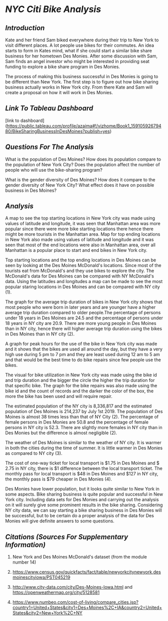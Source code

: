 # *NYC Citi Bike Analysis*

## *Introduction*

Kate and her friend Sam biked everywhere during their trip to New York to visit different places. A lot people use bikes for their commutes. An idea starts to form in Kates mind, what if she could start a similar bike share business for her hometown Des Monies. After some discussion with Sam, Sam finds an angel investor who might be interested in providing seat funding to explore a bike share program in Des Monies.

The process of making this business successful in Des Monies is going to be different than New York. The first step is to figure out how bike sharing business actually works in New York city. From there Kate and Sam will create a proposal on how it will work in Des Monies.

## *Link To Tableau Dashboard*

[link to dashboard] (https://public.tableau.com/profile/azaima#!/vizhome/Book1_15910592679480/BikeSharingBusinessInDesMoines?publish=yes) 

## *Questions For The Analysis*

What is the population of Des Moines? How does its population compare to the population of New York City? Does the population affect the number of people who will use the bike-sharing program?

What is the gender diversity of Des Moines? How does it compare to the gender diversity of New York City? What effect does it have on possible business in Des Moines?

## *Analysis*

A map to see the top starting locations in New York city was made using values of latitude and longitude, it was seen that Manhattan area was more popular since there were more bike starting locations there hence there might be more tourists in the Manhattan area. Map for top ending locations in New York also made using values of latitude and longitude and it was seen that most of the end locations were also in Manhattan area, over all Manhattan is a popular place to start and end bikes in New York city.

Top starting locations and the top ending locations in Des Moines can be seen by looking at the Des Moines McDonald's locations. Since most of the tourists eat from McDonald's and they use bikes to explore the city. The  McDonald's data for Des Moines can be compared with NY McDonald's data. Using the latitudes and longitudes a map can be made to see the most popular staring locations in Des Moines and can be compared with NY city (1). 

The graph for the average trip duration of bikes in New York city shows that most people who were born in later years and are younger have a higher average trip duration compared to older people.The percentage of persons under 18 years in Des Moines are 24.5 and the percentage of persons under 18 years in NY city are 20.9. There are more young people in Des Moines than in NY city, hence there will higher average trip duration using the bikes in Des Moines than in NY city (2).

A graph for peak hours for the use of the bike in New York city was made and it shows that the bikes are used all around the day, but they have a very high use during 5 pm to 7 pm and they are least used during 12 am to 5 am and that would be the best time to do bike repairs since few people use the bikes.

The visual for bike utilization in New York city was made using the bike id and trip duration and the bigger the circle the higher the trip duration for that specific bike. The graph for the bike repairs was also made using the bike id and the count of records and the darker the color of the
 box, the more the bike has been used and will require repair.

The estimated population of the NY city is 8,336,817 and the estimated population of Des Moines is 214,237 by July 1st 2019. The population of Des Moines is almost 38 times less than that of NY City (2). The percentage of female persons in Des Monies are 50.8 and the percentage of female persons in NY city is 52.3. There are slightly more females in NY city than in Des Monies but the difference is almost negligible (2). 

The weather of Des Moines is similar to the weather of NY city. It is warmer in both the cities during the time of summer. It is little warmer in Des Monies as compared to NY city (3).

The cost of one-way ticket for local transport is $1.75 in Des Moines and $ 2.75 in NY city, there is $1 difference between the local transport ticket. The monthly pass for local transport is $48 in Des Moines and $127 in NY city, the monthly pass is $79 cheaper in Des Monies (4).

Des Monies have lower population, but it looks quite similar to New York in some aspects. Bike sharing business is quite popular and successful in New York city. Including data sets for Des Monies and carrying out the analysis on it will surely give some prominent results in the bike sharing. Considering NY city data, we can say starting a bike sharing business in Des Monies will be successful, but to be certain do a proper analysis of the data for Des Monies will give definite answers to some questions.

## *Citations (Sources For Supplementary Information)*

1. New York and Des Moines McDonald's dataset (from the module number 14)

2. https://www.census.gov/quickfacts/fact/table/newyorkcitynewyork,desmoinescityiowa/PST045219

3. http://www.city-data.com/city/Des-Moines-Iowa.html and https://openweathermap.org/city/5128581

4. https://www.numbeo.com/cost-of-living/compare_cities.jsp?country1=United+States&city1=Des+Moines%2C+IA&country2=United+States&city2=New+York%2C+NY 

